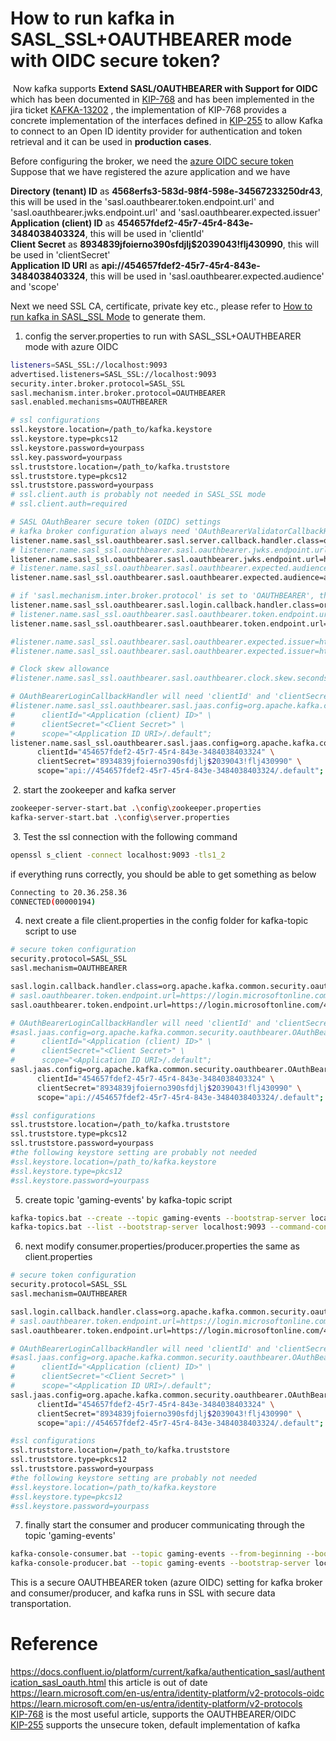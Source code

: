 # How to run kafka in SASL_SSL+OAUTHBEARER mode with OIDC secure token?
​
Now kafka supports **Extend SASL/OAUTHBEARER with Support for OIDC** which has been documented in [KIP-768](https://cwiki.apache.org/confluence/pages/viewpage.action?pageId=186877575) and has been implemented in the jira ticket [KAFKA-13202](https://issues.apache.org/jira/browse/KAFKA-13202) , the implementation of KIP-768 provides a concrete implementation of the interfaces defined in [KIP-255](https://cwiki.apache.org/confluence/pages/viewpage.action?pageId=75968876) to allow Kafka to connect to an Open ID identity provider for authentication and token retrieval and it can be used in **production cases**.

Before configuring the broker, we need the [azure OIDC secure token](https://github.com/leiwang008/documents/blob/main/kafka/how_to_generate_azure_oidc_token.md)  
Suppose that we have registered the azure application and we have  

**Directory (tenant) ID** as **4568erfs3-583d-98f4-598e-34567233250dr43**, this will be used in the 'sasl.oauthbearer.token.endpoint.url' and 'sasl.oauthbearer.jwks.endpoint.url' and 'sasl.oauthbearer.expected.issuer'  
**Application (client) ID** as **454657fdef2-45r7-45r4-843e-3484038403324**, this will be used in 'clientId'  
**Client Secret** as **8934839jfoierno390sfdjlj$2039043!flj430990**, this will be used in 'clientSecret'  
**Application ID URI** as **api://454657fdef2-45r7-45r4-843e-3484038403324**, this will be used in 'sasl.oauthbearer.expected.audience' and 'scope'  

Next we need SSL CA, certificate, private key etc., please refer to [How to run kafka in SASL_SSL Mode](https://github.com/leiwang008/documents/blob/main/kafka/how_to_run_kafka_in_sasl_ssl_mode.md) to generate them.   

1. config the server.properties to run with SASL_SSL+OAUTHBEARER mode with azure OIDC  

```bash
listeners=SASL_SSL://localhost:9093
advertised.listeners=SASL_SSL://localhost:9093
security.inter.broker.protocol=SASL_SSL
sasl.mechanism.inter.broker.protocol=OAUTHBEARER
sasl.enabled.mechanisms=OAUTHBEARER

# ssl configurations
ssl.keystore.location=/path_to/kafka.keystore
ssl.keystore.type=pkcs12
ssl.keystore.password=yourpass
ssl.key.password=yourpass
ssl.truststore.location=/path_to/kafka.truststore
ssl.truststore.type=pkcs12
ssl.truststore.password=yourpass
# ssl.client.auth is probably not needed in SASL_SSL mode
# ssl.client.auth=required

# SASL OAuthBearer secure token (OIDC) settings
# kafka broker configuration always need 'OAuthBearerValidatorCallbackHandler', 'jwks.endpoint.url' and 'expected.audience' to validate the oauthbearer token.
listener.name.sasl_ssl.oauthbearer.sasl.server.callback.handler.class=org.apache.kafka.common.security.oauthbearer.OAuthBearerValidatorCallbackHandler
# listener.name.sasl_ssl.oauthbearer.sasl.oauthbearer.jwks.endpoint.url=https://login.microsoftonline.com/<Directory (tenant) ID>/discovery/v2.0/keys
listener.name.sasl_ssl.oauthbearer.sasl.oauthbearer.jwks.endpoint.url=https://login.microsoftonline.com/4568erfs3-583d-98f4-598e-34567233250dr43/discovery/v2.0/keys
# listener.name.sasl_ssl.oauthbearer.sasl.oauthbearer.expected.audience=<Application ID URI>
listener.name.sasl_ssl.oauthbearer.sasl.oauthbearer.expected.audience=api://454657fdef2-45r7-45r4-843e-3484038403324

# if 'sasl.mechanism.inter.broker.protocol' is set to 'OAUTHBEARER', then broker configuration will also need OAuthBearerLoginCallbackHandler and 'token.endpoint.url' to obtain oauthbearer token.
listener.name.sasl_ssl.oauthbearer.sasl.login.callback.handler.class=org.apache.kafka.common.security.oauthbearer.OAuthBearerLoginCallbackHandler
# listener.name.sasl_ssl.oauthbearer.sasl.oauthbearer.token.endpoint.url=https://login.microsoftonline.com/<Directory (tenant) ID>/oauth2/v2.0/token
listener.name.sasl_ssl.oauthbearer.sasl.oauthbearer.token.endpoint.url=https://login.microsoftonline.com/4568erfs3-583d-98f4-598e-34567233250dr43/oauth2/v2.0/token

#listener.name.sasl_ssl.oauthbearer.sasl.oauthbearer.expected.issuer=https://sts.windows.net/<Directory (tenant) ID>/
#listener.name.sasl_ssl.oauthbearer.sasl.oauthbearer.expected.issuer=https://sts.windows.net/4568erfs3-583d-98f4-598e-34567233250dr43/

# Clock skew allowance
#listener.name.sasl_ssl.oauthbearer.sasl.oauthbearer.clock.skew.seconds=300

# OAuthBearerLoginCallbackHandler will need 'clientId' and 'clientSecret' to exchange the token from 'token.endpoint.url'
#listener.name.sasl_ssl.oauthbearer.sasl.jaas.config=org.apache.kafka.common.security.oauthbearer.OAuthBearerLoginModule required \
#      clientId="<Application (client) ID>" \
#      clientSecret="<Client Secret>" \
#      scope="<Application ID URI>/.default";
listener.name.sasl_ssl.oauthbearer.sasl.jaas.config=org.apache.kafka.common.security.oauthbearer.OAuthBearerLoginModule required \
      clientId="454657fdef2-45r7-45r4-843e-3484038403324" \
      clientSecret="8934839jfoierno390sfdjlj$2039043!flj430990" \
      scope="api://454657fdef2-45r7-45r4-843e-3484038403324/.default";
```
​
2. start the zookeeper and kafka server  

```bash
zookeeper-server-start.bat .\config\zookeeper.properties
kafka-server-start.bat .\config\server.properties
```
​
3. Test the ssl connection with the following command

```bash
openssl s_client -connect localhost:9093 -tls1_2
```

if everything runs correctly, you should be able to get something as below

```bash
Connecting to 20.36.258.36
CONNECTED(00000194)
```
  
4. next create a file client.properties in the config folder for kafka-topic script to use  

```bash
# secure token configuration
security.protocol=SASL_SSL
sasl.mechanism=OAUTHBEARER

sasl.login.callback.handler.class=org.apache.kafka.common.security.oauthbearer.OAuthBearerLoginCallbackHandler
# sasl.oauthbearer.token.endpoint.url=https://login.microsoftonline.com/<Directory (tenant) ID>/oauth2/v2.0/token
sasl.oauthbearer.token.endpoint.url=https://login.microsoftonline.com/4568erfs3-583d-98f4-598e-34567233250dr43/oauth2/v2.0/token

# OAuthBearerLoginCallbackHandler will need 'clientId' and 'clientSecret' to exchange the token from 'token.endpoint.url'
#sasl.jaas.config=org.apache.kafka.common.security.oauthbearer.OAuthBearerLoginModule required \
#      clientId="<Application (client) ID>" \
#      clientSecret="<Client Secret>" \
#      scope="<Application ID URI>/.default";
sasl.jaas.config=org.apache.kafka.common.security.oauthbearer.OAuthBearerLoginModule required \
      clientId="454657fdef2-45r7-45r4-843e-3484038403324" \
      clientSecret="8934839jfoierno390sfdjlj$2039043!flj430990" \
      scope="api://454657fdef2-45r7-45r4-843e-3484038403324/.default";

#ssl configurations
ssl.truststore.location=/path_to/kafka.truststore
ssl.truststore.type=pkcs12
ssl.truststore.password=yourpass
#the following keystore setting are probably not needed
#ssl.keystore.location=/path_to/kafka.keystore
#ssl.keystore.type=pkcs12
#ssl.keystore.password=yourpass
```

5. create topic 'gaming-events' by kafka-topic script  

```bash
kafka-topics.bat --create --topic gaming-events --bootstrap-server localhost:9093 --command-config .\config\client.properties
kafka-topics.bat --list --bootstrap-server localhost:9093 --command-config .\config\client.properties
```

6. next modify consumer.properties/producer.properties the same as client.properties  

```bash
# secure token configuration
security.protocol=SASL_SSL
sasl.mechanism=OAUTHBEARER

sasl.login.callback.handler.class=org.apache.kafka.common.security.oauthbearer.OAuthBearerLoginCallbackHandler
# sasl.oauthbearer.token.endpoint.url=https://login.microsoftonline.com/<Directory (tenant) ID>/oauth2/v2.0/token
sasl.oauthbearer.token.endpoint.url=https://login.microsoftonline.com/4568erfs3-583d-98f4-598e-34567233250dr43/oauth2/v2.0/token

# OAuthBearerLoginCallbackHandler will need 'clientId' and 'clientSecret' to exchange the token from 'token.endpoint.url'
#sasl.jaas.config=org.apache.kafka.common.security.oauthbearer.OAuthBearerLoginModule required \
#      clientId="<Application (client) ID>" \
#      clientSecret="<Client Secret>" \
#      scope="<Application ID URI>/.default";
sasl.jaas.config=org.apache.kafka.common.security.oauthbearer.OAuthBearerLoginModule required \
      clientId="454657fdef2-45r7-45r4-843e-3484038403324" \
      clientSecret="8934839jfoierno390sfdjlj$2039043!flj430990" \
      scope="api://454657fdef2-45r7-45r4-843e-3484038403324/.default";

#ssl configurations
ssl.truststore.location=/path_to/kafka.truststore
ssl.truststore.type=pkcs12
ssl.truststore.password=yourpass
#the following keystore setting are probably not needed
#ssl.keystore.location=/path_to/kafka.keystore
#ssl.keystore.type=pkcs12
#ssl.keystore.password=yourpass
```

7. finally start the consumer and producer communicating through the topic 'gaming-events'  

```bash
kafka-console-consumer.bat --topic gaming-events --from-beginning --bootstrap-server localhost:9093 --consumer.config .\config\consumer.properties
kafka-console-producer.bat --topic gaming-events --bootstrap-server localhost:9093 --producer.config .\config\producer.properties
```

This is a secure OAUTHBEARER token (azure OIDC) setting for kafka broker and consumer/producer, and kafka runs in SSL with secure data transportation.  

# Reference
https://docs.confluent.io/platform/current/kafka/authentication_sasl/authentication_sasl_oauth.html this article is out of date  
https://learn.microsoft.com/en-us/entra/identity-platform/v2-protocols-oidc  
https://learn.microsoft.com/en-us/entra/identity-platform/v2-protocols  
[KIP-768](https://cwiki.apache.org/confluence/pages/viewpage.action?pageId=186877575) is the most useful article, supports the OAUTHBEARER/OIDC  
[KIP-255](https://cwiki.apache.org/confluence/pages/viewpage.action?pageId=75968876) supports the unsecure token, default implementation of kafka  

